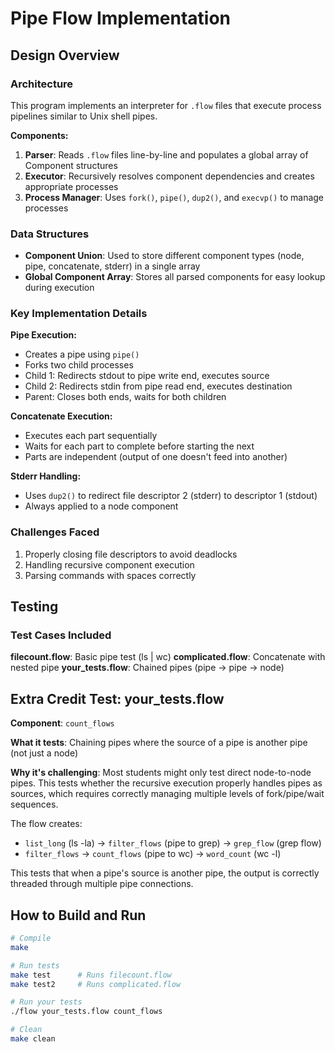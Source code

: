 # Pipe Flow Implementation

## Design Overview

### Architecture
This program implements an interpreter for `.flow` files that execute process pipelines similar to Unix shell pipes.

**Components:**
1. **Parser**: Reads `.flow` files line-by-line and populates a global array of Component structures
2. **Executor**: Recursively resolves component dependencies and creates appropriate processes
3. **Process Manager**: Uses `fork()`, `pipe()`, `dup2()`, and `execvp()` to manage processes

### Data Structures

- **Component Union**: Used to store different component types (node, pipe, concatenate, stderr) in a single array
- **Global Component Array**: Stores all parsed components for easy lookup during execution

### Key Implementation Details

**Pipe Execution:**
- Creates a pipe using `pipe()`
- Forks two child processes
- Child 1: Redirects stdout to pipe write end, executes source
- Child 2: Redirects stdin from pipe read end, executes destination
- Parent: Closes both ends, waits for both children

**Concatenate Execution:**
- Executes each part sequentially
- Waits for each part to complete before starting the next
- Parts are independent (output of one doesn't feed into another)

**Stderr Handling:**
- Uses `dup2()` to redirect file descriptor 2 (stderr) to descriptor 1 (stdout)
- Always applied to a node component

### Challenges Faced
1. Properly closing file descriptors to avoid deadlocks
2. Handling recursive component execution
3. Parsing commands with spaces correctly

## Testing

### Test Cases Included

**filecount.flow**: Basic pipe test (ls | wc)
**complicated.flow**: Concatenate with nested pipe
**your_tests.flow**: Chained pipes (pipe → pipe → node)

## Extra Credit Test: your_tests.flow

**Component**: `count_flows`

**What it tests**: Chaining pipes where the source of a pipe is another pipe (not just a node)

**Why it's challenging**: 
Most students might only test direct node-to-node pipes. This tests whether the recursive execution properly handles pipes as sources, which requires correctly managing multiple levels of fork/pipe/wait sequences.

The flow creates:
- `list_long` (ls -la) → `filter_flows` (pipe to grep) → `grep_flow` (grep flow)
- `filter_flows` → `count_flows` (pipe to wc) → `word_count` (wc -l)

This tests that when a pipe's source is another pipe, the output is correctly threaded through multiple pipe connections.

## How to Build and Run

```bash
# Compile
make

# Run tests
make test      # Runs filecount.flow
make test2     # Runs complicated.flow

# Run your tests
./flow your_tests.flow count_flows

# Clean
make clean
```


